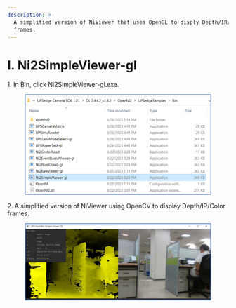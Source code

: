 ```yaml
---
description: >-
  A simplified version of NiViewer that uses OpenGL to disply Depth/IR/Color
  frames.
---
```


# I. Ni2SimpleViewer-gl

1\. In Bin, click Ni2SimpleViewer-gl.exe.   
<figure><img src="../../.gitbook/assets/global_camera/sample_codes/image (52).png" alt=""><figcaption></figcaption></figure>

2\. A simplified version of NiViewer using OpenCV to display Depth/IR/Color frames.
<figure><img src="../../.gitbook/assets/global_camera/sample_codes/image (53).png" alt=""><figcaption></figcaption></figure>
